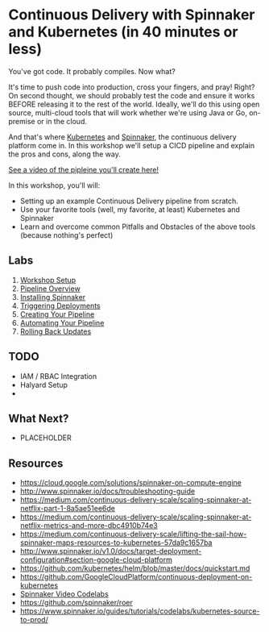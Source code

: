 # Continuous Delivery with Spinnaker and Kubernetes (in 40 minutes or less)

You've got code. It probably compiles. Now what? 

It's time to push code into production, cross your fingers, and pray! Right? On second thought, we should probably test the code and ensure it works BEFORE releasing it to the rest of the world. Ideally, we'll do this using open source, multi-cloud tools that will work whether we're using Java or Go, on-premise or in the cloud.

And that's where [Kubernetes](https://www.kubernetes.io) and [Spinnaker](https://www.spinnaker.io), the continuous delivery platform come in. 
In this workshop we'll setup a CICD pipeline and explain the pros and cons, along the way.

[See a video of the pipleine you'll create here!](https://youtu.be/dpbWpzAs-RwD)

In this workshop, you'll will:
* Setting up an example Continuous Delivery pipeline from scratch.
* Use your favorite tools (well, my favorite, at least) Kubernetes and Spinnaker
* Learn and overcome common Pitfalls and Obstacles of the above tools (because nothing's perfect)


## Labs

1. [Workshop Setup](labs/workshop-setup.md)
1. [Pipeline Overview](labs/pipeline-overview.md)
1. [Installing Spinnaker](labs/installing-spinnaker.md)
1. [Triggering Deployments](labs/triggering-deployments.md)
1. [Creating Your Pipeline](labs/creating-your-pipeline.md)
1. [Automating Your Pipeline](labs/automating-your-pipeline.md)
1. [Rolling Back Updates](labs/rolling-back-updates.md)

## TODO

* IAM / RBAC Integration
* Halyard Setup
* 

## What Next?

* PLACEHOLDER

## Resources

* https://cloud.google.com/solutions/spinnaker-on-compute-engine
* http://www.spinnaker.io/docs/troubleshooting-guide
* https://medium.com/continuous-delivery-scale/scaling-spinnaker-at-netflix-part-1-8a5ae51ee6de
* https://medium.com/continuous-delivery-scale/scaling-spinnaker-at-netflix-metrics-and-more-dbc4910b74e3
* https://medium.com/continuous-delivery-scale/lifting-the-sail-how-spinnaker-maps-resources-to-kubernetes-57da9c1657ba
* http://www.spinnaker.io/v1.0/docs/target-deployment-configuration#section-google-cloud-platform
* https://github.com/kubernetes/helm/blob/master/docs/quickstart.md
* https://github.com/GoogleCloudPlatform/continuous-deployment-on-kubernetes
* [Spinnaker Video Codelabs](https://www.youtube.com/watch?v=N9VnJlKn734&list=PL4yLrwUObNkttE526AAj_ykc5UlIPjz8m&index=1)
* https://github.com/spinnaker/roer
* https://www.spinnaker.io/guides/tutorials/codelabs/kubernetes-source-to-prod/




